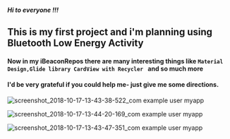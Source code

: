 



##### Hi to everyone !!!
## This is my first project and i'm planning using Bluetooth Low Energy Activity

#### Now in my iBeaconRepos there are many interesting things like ```Material Design,Glide library CardView with Recycler ```  and so much more
#### I'd be very grateful if you could help me- just give me some directions.

![screenshot_2018-10-17-13-43-38-522_com example user myapp](https://user-images.githubusercontent.com/32505948/47081976-dfc1d080-d214-11e8-9793-6653c98c35b7.png)


![screenshot_2018-10-17-13-44-20-169_com example user myapp](https://user-images.githubusercontent.com/32505948/47081978-dfc1d080-d214-11e8-8fd5-3a9b6f76d6b2.png)


![screenshot_2018-10-17-13-43-47-351_com example user myapp](https://user-images.githubusercontent.com/32505948/47081977-dfc1d080-d214-11e8-9dfe-98f53b8fd81f.png)

